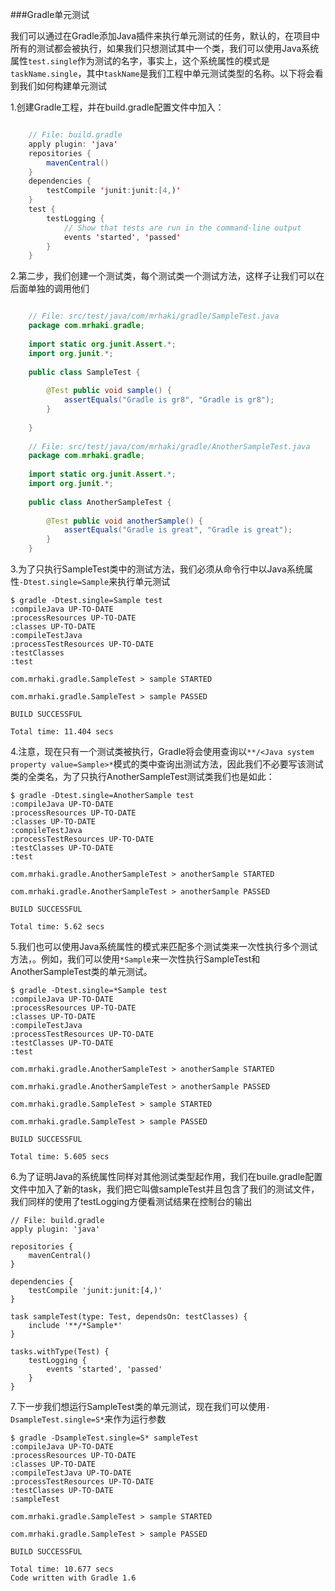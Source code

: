 ###Gradle单元测试

我们可以通过在Gradle添加Java插件来执行单元测试的任务，默认的，在项目中所有的测试都会被执行，如果我们只想测试其中一个类，我们可以使用Java系统属性`test.single`作为测试的名字，事实上，这个系统属性的模式是`taskName.single`，其中`taskName`是我们工程中单元测试类型的名称。以下将会看到我们如何构建单元测试

1.创建Gradle工程，并在build.gradle配置文件中加入：
```Java

	// File: build.gradle
	apply plugin: 'java'
	repositories {
	    mavenCentral()
	}
	dependencies {
	    testCompile 'junit:junit:[4,)'
	}	
	test {
	    testLogging {
	        // Show that tests are run in the command-line output
	        events 'started', 'passed'
	    }
	}
```
2.第二步，我们创建一个测试类，每个测试类一个测试方法，这样子让我们可以在后面单独的调用他们

```Java

	// File: src/test/java/com/mrhaki/gradle/SampleTest.java
	package com.mrhaki.gradle;
	
	import static org.junit.Assert.*;
	import org.junit.*;
	
	public class SampleTest {
	
	    @Test public void sample() {
	        assertEquals("Gradle is gr8", "Gradle is gr8");
	    }
	    
	}
	
	// File: src/test/java/com/mrhaki/gradle/AnotherSampleTest.java
	package com.mrhaki.gradle;
	
	import static org.junit.Assert.*;
	import org.junit.*;
	
	public class AnotherSampleTest {
	
	    @Test public void anotherSample() {
	        assertEquals("Gradle is great", "Gradle is great");
	    }
	}

```

3.为了只执行SampleTest类中的测试方法，我们必须从命令行中以Java系统属性`-Dtest.single=Sample`来执行单元测试
	
	$ gradle -Dtest.single=Sample test
	:compileJava UP-TO-DATE
	:processResources UP-TO-DATE
	:classes UP-TO-DATE
	:compileTestJava
	:processTestResources UP-TO-DATE
	:testClasses
	:test
	
	com.mrhaki.gradle.SampleTest > sample STARTED
	
	com.mrhaki.gradle.SampleTest > sample PASSED
	
	BUILD SUCCESSFUL
	
	Total time: 11.404 secs

4.注意，现在只有一个测试类被执行，Gradle将会使用查询以`**/<Java system property value=Sample>*`模式的类中查询出测试方法，因此我们不必要写该测试类的全类名，为了只执行AnotherSampleTest测试类我们也是如此：

	$ gradle -Dtest.single=AnotherSample test
	:compileJava UP-TO-DATE
	:processResources UP-TO-DATE
	:classes UP-TO-DATE
	:compileTestJava
	:processTestResources UP-TO-DATE
	:testClasses UP-TO-DATE
	:test
	
	com.mrhaki.gradle.AnotherSampleTest > anotherSample STARTED
	
	com.mrhaki.gradle.AnotherSampleTest > anotherSample PASSED
	
	BUILD SUCCESSFUL
	
	Total time: 5.62 secs

5.我们也可以使用Java系统属性的模式来匹配多个测试类来一次性执行多个测试方法，。例如，我们可以使用`*Sample`来一次性执行SampleTest和AnotherSampleTest类的单元测试。

	$ gradle -Dtest.single=*Sample test
	:compileJava UP-TO-DATE
	:processResources UP-TO-DATE
	:classes UP-TO-DATE
	:compileTestJava
	:processTestResources UP-TO-DATE
	:testClasses UP-TO-DATE
	:test
	
	com.mrhaki.gradle.AnotherSampleTest > anotherSample STARTED
	
	com.mrhaki.gradle.AnotherSampleTest > anotherSample PASSED
	
	com.mrhaki.gradle.SampleTest > sample STARTED
	
	com.mrhaki.gradle.SampleTest > sample PASSED
	
	BUILD SUCCESSFUL
	
	Total time: 5.605 secs

6.为了证明Java的系统属性同样对其他测试类型起作用，我们在buile.gradle配置文件中加入了新的task，我们把它叫做sampleTest并且包含了我们的测试文件，我们同样的使用了testLogging方便看测试结果在控制台的输出

	// File: build.gradle
	apply plugin: 'java'
	
	repositories {
	    mavenCentral()
	}
	
	dependencies {
	    testCompile 'junit:junit:[4,)'
	}
	
	task sampleTest(type: Test, dependsOn: testClasses) {
	    include '**/*Sample*'
	}
	
	tasks.withType(Test) {
	    testLogging {
	        events 'started', 'passed'
	    }
	}

7.下一步我们想运行SampleTest类的单元测试，现在我们可以使用`-DsampleTest.single=S*`来作为运行参数

	$ gradle -DsampleTest.single=S* sampleTest
	:compileJava UP-TO-DATE
	:processResources UP-TO-DATE
	:classes UP-TO-DATE
	:compileTestJava UP-TO-DATE
	:processTestResources UP-TO-DATE
	:testClasses UP-TO-DATE
	:sampleTest
	
	com.mrhaki.gradle.SampleTest > sample STARTED
	
	com.mrhaki.gradle.SampleTest > sample PASSED
	
	BUILD SUCCESSFUL
	
	Total time: 10.677 secs
	Code written with Gradle 1.6